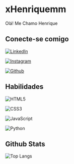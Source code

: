 # xHenriquemm
Olá! Me Chamo Henrique
## Conecte-se comigo
[![LinkedIn](https://img.shields.io/badge/LinkedIn-000?style=for-the-badge&logo=linkedin&logoColor=0E76A8)](https://www.linkedin.com/in/henrique-medeiros-9551a4186/)

[![Instagram](https://img.shields.io/badge/Instagram-000?style=for-the-badge&logo=instagram)](https://www.instagram.com/xHenriquemm/)

[![Github](https://img.shields.io/badge/Github-ecf?style=for-the-badge&logo=github&logoColor=00&color=black)](https://github.com/xHenriquemm)

## Habilidades

![HTML5](https://img.shields.io/badge/HTML5-000?style=for-the-badge&logo=html5)

![CSS3](https://img.shields.io/badge/CSS3-000?style=for-the-badge&logo=css3&logoColor=264CE4)

![JavaScript](https://img.shields.io/badge/JavaScript-000?style=for-the-badge&logo=javascript)

![Python](https://img.shields.io/badge/Python-000?style=for-the-badge&logo=python)


## Github Stats

![Top Langs](https://github-readme-stats-git-masterrstaa-rickstaa.vercel.app/api/top-langs/?username=xHenriquemm&bg_color=000&border_color=303DC&title_color=E94D5F&text_color=FFF&langs_count=6)

